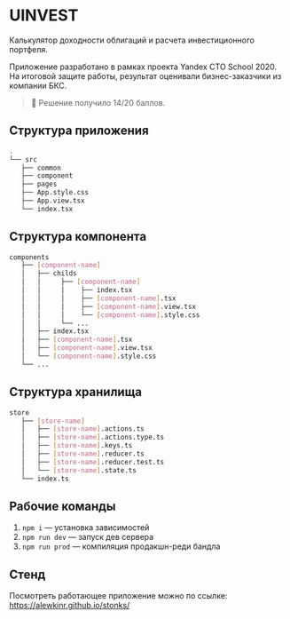# UINVEST

Калькулятор доходности облигаций и расчета инвестиционного портфеля. 

Приложение разработано в рамках проекта Yandex CTO School 2020. На итоговой защите работы, результат оценивали бизнес-заказчики из компании БКС.

> 📌 Решение получило 14/20 баллов.

## Структура приложения

``` bash
.
└── src
   ├── common
   ├── component
   ├── pages
   ├── App.style.css
   ├── App.view.tsx
   └── index.tsx
```

## Структура компонента

``` bash
components
   ├── [component-name]
   │   ├── childs
   │   │     ├── [component-name]
   │   │     │	  ├── index.tsx
   │   │     │	  ├── [component-name].tsx
   │   │     │	  ├── [component-name].view.tsx
   │   │     │	  └── [component-name].style.css
   │   │     └── ...
   │   ├── index.tsx
   │   ├── [component-name].tsx
   │   ├── [component-name].view.tsx
   │   └── [component-name].style.css
   └── ...
```

## Структура хранилища

``` bash
store
   ├── [store-name]
   │   ├── [store-name].actions.ts
   │   ├── [store-name].actions.type.ts
   │   ├── [store-name].keys.ts
   │   ├── [store-name].reducer.ts
   │   ├── [store-name].reducer.test.ts
   │   └── [store-name].state.ts
   └── index.ts
```

## Рабочие команды

1. `npm i` — установка зависимостей
2. `npm run dev` — запуск дев сервера
3. `npm run prod` — компиляция продакшн-реди бандла

## Стенд

Посмотреть работающее приложение можно по ссылке: <https://alewkinr.github.io/stonks/>
